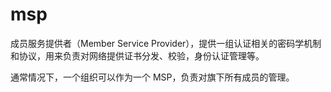 # msp

成员服务提供者（Member Service Provider），提供一组认证相关的密码学机制和协议，用来负责对网络提供证书分发、校验，身份认证管理等。

通常情况下，一个组织可以作为一个 MSP，负责对旗下所有成员的管理。
